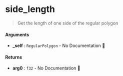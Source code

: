 # side\_length

>  Get the length of one side of the regular polygon

#### Arguments

- **\_self** : `RegularPolygon` \- No Documentation 🚧

#### Returns

- **arg0** : `f32` \- No Documentation 🚧